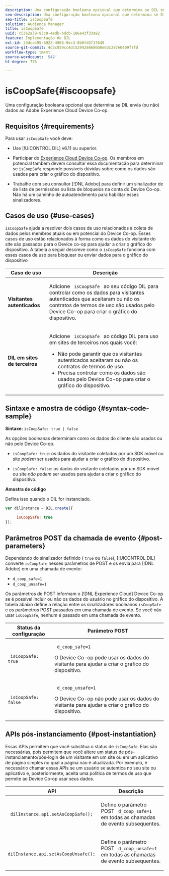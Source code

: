 ```yaml
---
description: Uma configuração booleana opcional que determina se DIL envia (ou não) dados ao Adobe Experience Cloud Device Co-op.
seo-description: Uma configuração booleana opcional que determina se DIL envia (ou não) dados ao Adobe Experience Cloud Device Co-op.
seo-title: isCoopSafe
solution: Audience Manager
title: isCoopSafe
uuid: c5362a38-93c0-4edb-bdcb-106e43f33a92
feature: Implementação de DIL
exl-id: 33dca495-6923-4966-9ec3-8b0fd2f17649
source-git-commit: 4d3c859cc4dc5294286680b0e63c287e0409f7fd
workflow-type: tm+mt
source-wordcount: '542'
ht-degree: 77%

---
```


# isCoopSafe{#iscoopsafe}

Uma configuração booleana opcional que determina se DIL envia (ou não) dados ao Adobe Experience Cloud Device Co-op.

## Requisitos {#requirements}

Para usar `isCoopSafe` você deve:

* Use [!UICONTROL DIL] v6.11 ou superior.
* Participar do [Experience Cloud Device Co-op](https://docs.adobe.com/content/help/pt-BR/device-co-op/using/home.html). Os membros em potencial também devem consultar essa documentação para determinar se `isCoopSafe` responde possíveis dúvidas sobre como os dados são usados para criar o gráfico do dispositivo.

* Trabalhe com seu consultor [!DNL Adobe] para definir um sinalizador de  de lista de permissões ou lista de bloqueios na conta do Device Co-op. Não há um caminho de autoatendimento para habilitar esses sinalizadores.

## Casos de uso {#use-cases}

`isCoopSafe` ajuda a resolver dois casos de uso relacionados à coleta de dados pelos membros atuais ou em potencial do Device Co-op. Esses casos de uso estão relacionados à forma como os dados do visitante do site são passados para o Device co-op para ajudar a criar o gráfico do dispositivo. A tabela a seguir descreve como o `isCoopSafe` funciona com esses casos de uso para bloquear ou enviar dados para o gráfico do dispositivo

<table id="table_A24C63D2A21F47EDBAC8FA5E7BE888D8"> 
 <thead> 
  <tr> 
   <th colname="col1" class="entry"> Caso de uso </th> 
   <th colname="col2" class="entry"> Descrição </th> 
  </tr> 
 </thead>
 <tbody> 
  <tr> 
   <td colname="col1"> <p> <b>Visitantes autenticados</b> </p> </td> 
   <td colname="col2"> <p>Adicione <code> isCoopSafe </code> ao seu código <span class="wintitle"> DIL </span> para controlar como os dados para visitantes autenticados que aceitaram ou não os contratos de termos de uso são usados pelo Device Co-op para criar o gráfico do dispositivo. </p> </td> 
  </tr> 
  <tr> 
   <td colname="col1"> <p> <b>DIL em sites de terceiros</b> </p> </td> 
   <td colname="col2"> <p>Adicione <code> isCoopSafe </code> ao código <span class="wintitle"> DIL </span> para uso em sites de terceiros nos quais você: </p> <p> 
     <ul id="ul_C27BB26510314834A2A7CD99D46DA4AC"> 
      <li id="li_4E6AE574F18646F09C0CF4553EEA1A9E">Não pode garantir que os visitantes autenticados aceitaram ou não os contratos de termos de uso. </li> 
      <li id="li_26D0561BF32B4278B0A6B5082C17FED8">Precisa controlar como os dados são usados pelo Device Co-op para criar o gráfico do dispositivo. </li> 
     </ul> </p> </td> 
  </tr> 
 </tbody> 
</table>

## Sintaxe e amostra de código {#syntax-code-sample}

**Sintaxe:** `isCoopSafe: true | false`

As opções booleanas determinam como os dados do cliente são usados ou não pelo Device Co-op.

* `isCoopSafe: true`: os dados do visitante coletados por um SDK móvel ou site *podem* ser usados para ajudar a criar o gráfico do dispositivo.

* `isCoopSafe: false`: os dados do visitante coletados por um SDK móvel ou site *não podem* ser usados para ajudar a criar o gráfico do dispositivo.

**Amostra de código**

Defina isso quando o DIL for instanciado.

```js
var dilInstance = DIL.create({ 
     ... 
     isCoopSafe: true 
});
```

## Parâmetros POST da chamada de evento {#post-parameters}

Dependendo do sinalizador definido ( `true` ou `false`), [!UICONTROL DIL] converte `isCoopSafe` nesses parâmetros de POST e os envia para [!DNL Adobe] em uma chamada de evento:

* `d_coop_safe=1`
* `d_coop_unsafe=1`

Os parâmetros de POST informam o [!DNL Experience Cloud] Device Co-op se é possível incluir ou não os dados do usuário no gráfico do dispositivo. A tabela abaixo define a relação entre os sinalizadores booleanos `isCoopSafe` e os parâmetros POST passados em uma chamada de evento. Se você não usar `isCoopSafe`, nenhum é passado em uma chamada de evento.

<table id="table_0A544534CA904F4D9836A34B8C1EACBB"> 
 <thead> 
  <tr> 
   <th colname="col1" class="entry"> Status da configuração </th> 
   <th colname="col2" class="entry"> Parâmetro POST </th> 
  </tr> 
 </thead>
 <tbody> 
  <tr> 
   <td colname="col1"> <p> <code> isCoopSafe: true </code> </p> </td> 
   <td colname="col2"> <p> <code> d_coop_safe=1 </code> </p> <p>O Device Co-op pode usar os dados do visitante para ajudar a criar o gráfico do dispositivo. </p> </td> 
  </tr> 
  <tr> 
   <td colname="col1"> <p> <code> isCoopSafe: false </code> </p> </td> 
   <td colname="col2"> <p> <code> d_coop_unsafe=1 </code> </p> <p>O Device Co-op não pode usar os dados do visitante para ajudar a criar o gráfico do dispositivo. </p> </td> 
  </tr> 
 </tbody> 
</table>

## APIs pós-instanciamento  {#post-instantiation}

Essas APIs permitem que você substitua o status de `isCoopSafe`. Elas são necessárias, pois permitem que você altere um status de pós-instanciamento/pós-login de um visitante em um site ou em um aplicativo de página simples no qual a página não é atualizada. Por exemplo, é necessário chamar essas APIs se um usuário se autentica no seu site ou aplicativo e, posteriormente, aceita uma política de termos de uso que permite ao Device Co-op usar seus dados.

<table id="table_BAA96B1F82BE48C3A61A1AF1367BA45C"> 
 <thead> 
  <tr> 
   <th colname="col1" class="entry"> API </th> 
   <th colname="col2" class="entry"> Descrição </th> 
  </tr> 
 </thead>
 <tbody> 
  <tr> 
   <td colname="col1"> <p> <code> dilInstance.api.setAsCoopSafe(); </code> </p> </td> 
   <td colname="col2"> <p>Define o parâmetro POST <code> d_coop_safe=1 </code> em todas as chamadas de evento subsequentes. </p> </td> 
  </tr> 
  <tr> 
   <td colname="col1"> <p> <code> dilInstance.api.setAsCoopUnsafe(); </code> </p> </td> 
   <td colname="col2"> <p>Define o parâmetro POST <code> d_coop_unsafe=1 </code> em todas as chamadas de evento subsequentes. </p> </td> 
  </tr> 
 </tbody> 
</table>

<!-- 

Wiki page https://wiki.corp.adobe.com/x/RCfFTg

 -->
